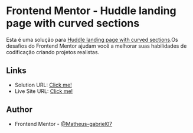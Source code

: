 # Frontend Mentor - Huddle landing page with curved sections

Esta é uma solução para [Huddle landing page with curved sections](https://www.frontendmentor.io/challenges/huddle-landing-page-with-curved-sections-5ca5ecd01e82137ec91a50f2).Os desafios do Frontend Mentor ajudam você a melhorar suas habilidades de codificação criando projetos realistas.

## Links

- Solution URL: [Click me!](https://www.frontendmentor.io/solutions/landing-page-J3A8cksO8R)
- Live Site URL: [Click me!](https://landing-page-math.netlify.app)

## Author

- Frontend Mentor - [@Matheus-gabriel07](https://www.frontendmentor.io/profile/Matheus-Gabriel07)

